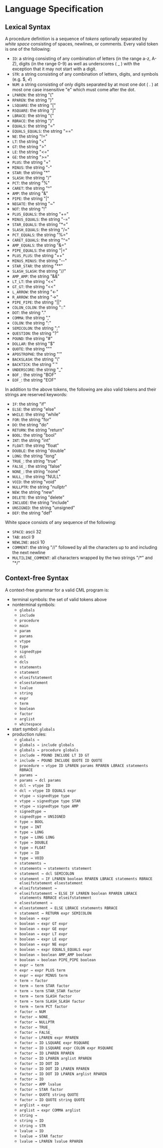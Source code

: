 # Language Specification

## Lexical Syntax

A procedure definition is a sequence of *tokens* optionally separated by *white space* consisting of spaces, newlines, or comments. Every valid token is one of the following:

 * `ID`: a string consisting of any combination of letters (in the range a-z, A-Z), digits (in the range 0-9) as well as underscores ( _ ) with the exception that it may not start with a digit.
 * `STR`: a string consisting of any combination of letters, digits, and symbols (e.g. $, √)
 * `NUM`: a string consisting of only digits separated by at most one dot ( . ) at most one case insensitive "e" which must come after the dot.
 * `LPAREN`: the string "("
 * `RPAREN`: the string ")"
 * `LSQUARE`: the string "["
 * `RSQUARE`: the string "]"
 * `LBRACE`: the string "{"
 * `RBRACE`: the string "}"
 * `EQUALS`: the string "="
 * `EQUALS_EQUALS`: the string "=="
 * `NE`: the string "!="
 * `LT`: the string "<"
 * `GT`: the string ">"
 * `LE`: the string "<="
 * `GE`: the string ">="
 * `PLUS`: the string "+"
 * `MINUS`: the string "-"
 * `STAR`: the string "*"
 * `SLASH`: the string "/"
 * `PCT`: the string "%"
 * `CARET`: the string "^"
 * `AMP`: the string "&"
 * `PIPE`: the string "|"
 * `NEGATE`: the string "~"
 * `NOT`: the string "!"
 * `PLUS_EQUALS`: the string "+="
 * `MINUS_EQUALS`: the string "-="
 * `STAR_EQUALS`: the string "*="
 * `SLASH_EQUALS`: the string "/="
 * `PCT_EQUALS`: the string "%="
 * `CARET_EQUALS`: the string "^="
 * `AMP_EQUALS`: the string "&="
 * `PIPE_EQUALS`: the string "|="
 * `PLUS_PLUS`: the string "++"
 * `MINUS_MINUS`: the string "--"
 * `STAR_STAR`: the string "**"
 * `SLASH_SLASH`: the string "//"
 * `AMP_AMP`: the string "&&"
 * `LT_LT`: the string "<<"
 * `GT_GT`: the string "<<"
 * `L_ARROW`: the string "<-"
 * `R_ARROW`: the string "->"
 * `PIPE_PIPE`: the string "||"
 * `COLON_COLON`: the string "::"
 * `DOT`: the string "."
 * `COMMA`: the string ","
 * `COLON`: the string ":"
 * `SEMICOLON`: the string ";"
 * `QUESTION`: the string "?"
 * `POUND`: the string "#"
 * `DOLLAR`: the string "$"
 * `QUOTE`: the string """
 * `APOSTROPHE`: the string "'"
 * `BACKSLASH`: the string "\\"
 * `BACKTICK`: the string "`"
 * `UNDERSCORE`: the string "_"
 * `BOF_`: the string "BOF"
 * `EOF_`: the string "EOF"

In addition to the above tokens, the following are also valid tokens and their strings are reserved keywords:

 * `IF`: the string "if"
 * `ELSE`: the string "else"
 * `WHILE`: the string "while"
 * `FOR`: the string "for"
 * `DO`: the string "do"
 * `RETURN`: the string "return"
 * `BOOL`: the string "bool"
 * `INT`: the string "int"
 * `FLOAT`: the string "float"
 * `DOUBLE`: the string "double"
 * `LONG`: the string "long"
 * `TRUE_`: the string "true"
 * `FALSE_`: the string "false"
 * `NONE_`: the string "none"
 * `NULL_`: the string "NULL"
 * `VOID`: the string "void"
 * `NULLPTR`: the string "nullptr"
 * `NEW`: the string "new"
 * `DELETE`: the string "delete"
 * `INCLUDE`: the string "include"
 * `UNSIGNED`: the string "unsigned"
 * `DEF`: the string "def"

White space consists of any sequence of the following:

 * `SPACE`: ascii 32
 * `TAB`: ascii 9
 * `NEWLINE`: ascii 10
 * `COMMENT`: the string "//" followed by all the characters up to and including the next newline
 * `MULTILINE_COMMENT`: all characters wrapped by the two strings "/\*" and "\*/"

## Context-free Syntax

A context-free grammar for a valid CML program is:

 * terminal symbols: the set of valid tokens above
 * nonterminal symbols:
   * `globals`
   * `include`
   * `procedure`
   * `main`
   * `param`
   * `params`
   * `vtype`
   * `type`
   * `signedtype`
   * `dcl`
   * `dcls`
   * `statements`
   * `statement`
   * `elseifstatement`
   * `elsestatement`
   * `lvalue`
   * `string`
   * `expr`
   * `term`
   * `boolean`
   * `factor`
   * `arglist`
   * `whitespace`
 * start symbol: `globals`
 * production rules:
   * `globals → `
   * `globals → include globals`
   * `globals → procedure globals`
   * `include → POUND INCLUDE LT ID GT`
   * `include → POUND INCLUDE QUOTE ID QUOTE`
   * `procedure → vtype ID LPAREN params RPAREN LBRACE statements RBRACE`
   * `params → `
   * `params → dcl params`
   * `dcl → vtype ID`
   * `dcl → vtype ID EQUALS expr`
   * `vtype → signedtype type`
   * `vtype → signedtype type STAR`
   * `vtype → signedtype type AMP`
   * `signedtype → `
   * `signedtype → UNSIGNED`
   * `type → BOOL`
   * `type → INT`
   * `type → LONG`
   * `type → LONG LONG`
   * `type → DOUBLE`
   * `type → FLOAT`
   * `type → ID`
   * `type → VOID`
   * `statements → `
   * `statements → statements statement`
   * `statement → dcl SEMICOLON`
   * `statement → IF LPAREN boolean RPAREN LBRACE statements RBRACE elseifstatement elsestatement`
   * `elseifstatement → `
   * `elseifstatement → ELSE IF LPAREN boolean RPAREN LBRACE statements RBRACE elseifstatement`
   * `elsestatement → `
   * `elsestatement → ELSE LBRACE statements RBRACE`
   * `statement → RETURN expr SEMICOLON`
   * `boolean → expr`
   * `boolean → expr GT expr`
   * `boolean → expr GE expr`
   * `boolean → expr LT expr`
   * `boolean → expr LE expr`
   * `boolean → expr NE expr`
   * `boolean → expr EQUALS_EQUALS expr`
   * `boolean → boolean AMP_AMP boolean`
   * `boolean → boolean PIPE_PIPE boolean`
   * `expr → term`
   * `expr → expr PLUS term`
   * `expr → expr MINUS term`
   * `term → factor`
   * `term → term STAR factor`
   * `term → term STAR_STAR factor`
   * `term → term SLASH factor`
   * `term → term SLASH_SLASH factor`
   * `term → term PCT factor`
   * `factor → NUM`
   * `factor → NONE_`
   * `factor → NULLPTR`
   * `factor → TRUE_`
   * `factor → FALSE_`
   * `factor → LPAREN expr RPAREN`
   * `factor → ID LSQUARE expr RSQUARE`
   * `factor → ID LSQUARE expr COLON expr RSQUARE`
   * `factor → ID LPAREN RPAREN`
   * `factor → ID LPAREN arglist RPAREN`
   * `factor → ID DOT ID`
   * `factor → ID DOT ID LPAREN RPAREN`
   * `factor → ID DOT ID LPAREN arglist RPAREN`
   * `factor → ID`
   * `factor → AMP lvalue`
   * `factor → STAR factor`
   * `factor → QUOTE string QUOTE`
   * `factor → ID QUOTE string QUOTE`
   * `arglist → expr`
   * `arglist → expr COMMA arglist`
   * `string → `
   * `string → ID`
   * `string → STR`
   * `lvalue → ID`
   * `lvalue → STAR factor`
   * `lvalue → LPAREN lvalue RPAREN`
